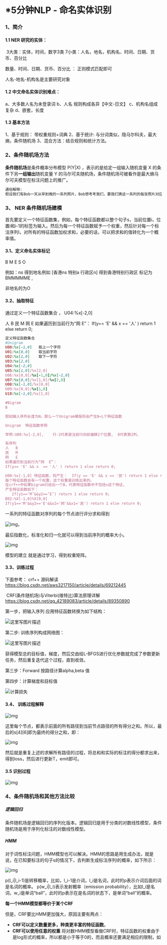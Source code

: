 # *5分钟NLP - 命名实体识别

### 1、简介

#### 1.1 NER 研究的实体：

​        3大类：实体，时间，数字3类
​        7小类：人名，地名，机构名、时间、日期、货币、百分比

数量、时间、日期、货币、百分比 ： 正则模式匹配即可

人名-地名-机构名是主要研究对象

#### 1.2 中文命名实体识别难点：

a、大多数人名为未登录词
b、人名 规则构成各异【中文-日文】
c、机构名组成复杂
d、嵌套，长度

#### 1.3 基本方法

1、基于规则： 带权重规则+词典
2、基于统计: 与分词类似，隐马尔科夫，最大熵，条件随机场
3、混合方法：结合规则和统计方法。



### 2、条件随机场方法

#### 

**条件随机场**是条件概率分布模型 P(Y|X) ，表示的是给定一组输入随机变量 X 的条件下另**一组输出**随机变量 Y 的马尔可夫随机场，条件随机场可被看作是最大熵马尔可夫模型在标注问题上的推广。

```html
通俗解释: 
假设我们有Bob一天从早到晚的一系列照片，Bob想考考我们，要我们猜这一系列的每张照片对应的活动，比如: 工作的照片，吃饭的照片，唱歌的照片等等。一个比较直观的办法就是，我们找到Bob之前的日常生活的一系列照片，然后找Bob问清楚这些照片代表的活动标记，这样我们就可以用监督学习的方法来训练一个分类模型，比如逻辑回归，接着用模型去预测这一天的每张照片最可能的活动标记。这种办法虽然是可行的，但是却忽略了一个重要的问题，就是这些照片之间的顺序其实是有很大的时间顺序关系的，而用上面的方法则会忽略这种关系。比如我们现在看到了一张Bob闭着嘴的照片，那么这张照片我们怎么标记Bob的活动呢？比较难去打标记。但是如果我们有Bob在这一张照片前一点点时间的照片的话，那么这张照片就好标记了。如果在时间序列上前一张的照片里Bob在吃饭，那么这张闭嘴的照片很有可能是在吃饭咀嚼。而如果在时间序列上前一张的照片里Bob在唱歌，那么这张闭嘴的照片很有可能是在唱歌。
```





### 3、 NER 条件随机场建模  

首先要定义一个特征函数集，例如，每个特征函数都以整个句子s，当前位置i，位置i和i-1的标签为输入。然后为每一个特征函数赋予一个权重，然后针对每一个标注序列l，对所有的特征函数加权求和，必要的话，可以把求和的值转化为一个概率值。



#### 3.1、定义命名实体标记

 B M E S O 

例如：ns 得到地名例如 [香港ns 特别a 行政区n] 得到香港特别行政区 标记为BMMMMME ,

非地名的为O

#### 3.2、抽取特征

通过定义一个特征函数集合 ，  U04:%x[-2,0]

人   B
民   M
网   E 
如果遍历到当前行为“网  E”：
If(y== 'E' && x  == '人' ) return 1 else return 0;



```ruby
定义特征函数集合
#Unigram
U00:%x[-1,0]   取上一个字符
U01:%x[0,0]    取当前字符
U02:%x[1,0]    取下一字符
U03:%x[2,0]
U04:%x[-2,0]
U05:%x[1,0]/%x[2,0] 
U06:%x[0,0]/%x[-1,0]/%x[-2,0]
U07:%x[0,0]/%x[1,0]/%x[2,0]
U08:%x[-1,0]/%x[0,0]
U09:%x[0,0]/%x[1,0]
U10:%x[-1,0]/%x[1,0]

#Bigram
B

假如输入序列长度为N，那么一个Unigram模版将会产生N∗L个特征函数  

Unigram  特征函数举例

举例:U00:%x[-2,0],    行-2代表是当前行向前偏移2个位置,  0代表第2列，

有序列
人   B
民   M
网   E 
如果遍历到当前行为“网  E”：
If(y== 'E' && x  == '人' ) return 1 else return 0;

U00:%x[-1,0] 特征函数，将产生：  If(y == 'E' && x == '民') return 1 else return 0;
每个特征函数会有一个权重，这个权重是训练出来的。
在crf++中如果bigram只给出一个B，代表特征函数中不包括x这个特征，
产生特征函数如下： 
   If(y1==’M’&&y2==’E’) return 1 else return 0;
B02:%X[-1,0]%X[0,0]   
If(y1=='M'&&y2=='E'&&x2='网'&&x1='民') return 1 else return 0;
```



一系列的特征函数对序列的每个节点进行评分求和得到

![img](image/1371984-3d5af0ec3543b3fe.PNG)，

最后指数化，标准化和归一化就可以得到当前序列的概率大小。  

![img](image/1371984-2e1239ff7cbe21de.PNG)



模型的建立 就是通过学习，得到权重矩阵。



#### 3.3、训练过程

下面参考：   crf++ 源码解读  https://blog.csdn.net/aws3217150/article/details/69212445   

​                      CRF(条件随机场)与Viterbi(维特比)算法原理详解  https://blog.csdn.net/qq_42189083/article/details/89350890 

第一步，把输入序列 应用特征函数转换为如下结构：

![这里写图片描述](5%E5%88%86%E9%92%9F%E5%91%BD%E5%90%8D%E5%AE%9E%E4%BD%93%E8%AF%86%E5%88%AB.assets/20170405154801084)

第二步:  训练序列构成网络图：

![这里写图片描述](5%E5%88%86%E9%92%9F%E5%91%BD%E5%90%8D%E5%AE%9E%E4%BD%93%E8%AF%86%E5%88%AB.assets/20170405163219360)

获得模型总的目标值，梯度，然后交由给L-BFGS进行优化参数就完成了参数更新任务，然后重复迭代这个过程，直到收敛。

第三步：Forward 按路径计算alpha,beta 值

第四步：计算梯度和目标值

![计算损失](5%E5%88%86%E9%92%9F%E5%91%BD%E5%90%8D%E5%AE%9E%E4%BD%93%E8%AF%86%E5%88%AB.assets/20170405173609573)

#### 3.4、 训练过程解释

#### 

![img](5%E5%88%86%E9%92%9F%E5%91%BD%E5%90%8D%E5%AE%9E%E4%BD%93%E8%AF%86%E5%88%AB.assets/20190417101217826.png)

这里每个节点，都表示前面的所有路径到当前节点路径的所有得分之和。所以，最后的s[4][6]即为最终的得分之和，即：

 ![img](5%E5%88%86%E9%92%9F%E5%91%BD%E5%90%8D%E5%AE%9E%E4%BD%93%E8%AF%86%E5%88%AB.assets/20190417101327890.png)

然后就是重复上述的求解所有路径的过程，将总和和实际的标注的得分都求出来，得到loss，然后进行更新T，emit即可。





#### 3.5 识别过程

![img](5%E5%88%86%E9%92%9F%E5%91%BD%E5%90%8D%E5%AE%9E%E4%BD%93%E8%AF%86%E5%88%AB.assets/20190417102538675.png)



### 4、条件随机场和其他方法比较

##### 逻辑回归

条件随机场是逻辑回归的序列化版本。逻辑回归是用于分类的对数线性模型，条件随机场是用于序列化标注的对数线性模型。

##### HMM 

对于词性标注问题，HMM模型也可以解决。HMM的思路是用生成办法，就是说，在已知要标注的句子s的情况下，去判断生成标注序列l的概率，如下所示：

![img](image/1371984-f0e8f6e589a12538.PNG)

p(l_i|l_i-1)是转移概率，比如，l_i-1是介词，l_i是名词，此时的p表示介词后面的词是名词的概率。
 p(w_i|l_i)表示发射概率（emission probability），比如l_i是名词，w_i是单词“ball”，此时的p表示在是名词的状态下，是单词“ball”的概率。

**每一个HMM模型都等价于某个CRF**

但是，CRF要比HMM更加强大，原因主要有两点：

- **CRF可以定义数量更多，种类更丰富的特征函数**。
- **CRF可以使用任意的权重** 将对数HMM模型看做CRF时，特征函数的权重由于是log形式的概率，所以都是小于等于0的，而且概率还要满足相应的限制，如